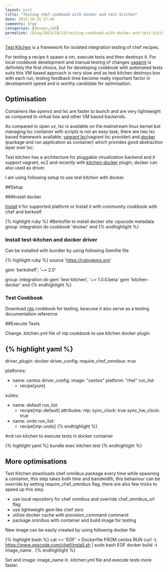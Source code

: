 ```yaml
---
layout: post
title: "Testing chef cookbook with docker and test kitchen"
date: 2013-10-15 17:44
comments: true
categories: [devops,tdd]
permalink: /blog/2013/10/15/testing-cookbook-with-docker-and-test-kitchen/
---
```


[Test Kitchen](https://github.com/opscode/test-kitchen) is a framework for isolated integration testing of chef
recipes.
 
For testing a recipe it spawn a vm, execute tests and then destroys it.
For local cookbook development and manual testing of changes
[vagarnt](http://www.vagrantup.com/) is definitely the first choice,
but for developing cookbook with automated tests suits this VM based approach is very
slow and as test kitchen destroys box with each run, testing feedback time become really important factor in development speed and is worthy candidate for
optimisation.


## Optimisation
Containers like openvz and lxc are faster to launch and are very lightweight as compared to virtual box and other VM based backends. 

As compared to open vz, lxc is available on the mainstream linux kernel but managing lxc container with scripts
is not an easy task, there are two lxc baced framework available, [vagrant lxc](https://github.com/fgrehm/vagrant-lxc)(vagrant lxc provider) and [docker](https://www.docker.io/) (package and run application as container) which provides 
good abstraction layer over lxc.

Test kitchen has a architecture for pluggable virualization backend and it support vagrant, ec2 and recently
with [kitchen-docker](https://github.com/portertech/kitchen-docker) plugin, docker can also used as driver.

<!--more-->

I am using following setup to use test kitchen with docker.

##Setup

###Install docker

[Install](https://www.docker.io/gettingstarted/) it for supported
platform or
Install it with community cookbook with chef and berkself

{% highlight ruby %}
#Berksfile to install docker
site :opscode
metadata
group :integration do
cookbook 'docker'
end
{% endhighlight %}
 
### Install test-kitchen and docker driver

Can be installed with bundler by using following Gemfile file

{% highlight ruby %}
source 'https://rubygems.org'

gem 'berkshelf', '~> 2.0'

group :integration do
  gem 'test-kitchen', '~> 1.0.0.beta'
  gem 'kitchen-docker'
end
{% endhighlight %}

### Test Cookbook 

Download [ntp](https://github.com/opscode-cookbooks/ntp.git) cookbook for testing, beacuse it also serve as a testing documentation reference

##Execute Tests

Change .kitchen.yml file of ntp cookbook to use kitchen docker plugin

{% highlight yaml %}
---
driver_plugin: docker
driver_config:
  require_chef_omnibus: true

platforms:
- name: centos
  driver_config:
    image: "centos"
    platform: "rhel"
  run_list:
  - recipe[yum]

suites:
  - name: default
    run_list:
      - recipe[ntp::default]
    attributes:
      ntp:
        sync_clock: true
        sync_hw_clock: true
  - name: undo
    run_list:
      - recipe[ntp::undo]
{% endhighlight %}

And run kitchen to execute tests in docker container

{% highlight yaml %}
bundle exec kitchen test
{% endhighlight %}


## More optimisations

Test Kitchen downloads chef omnibus package every time while spawning
a container, this step takes both time and bandwidth, this behaviour can
be override by setting require_chef_omnibus flag, there are also few tricks to speed up this step.

* use local repository for chef omnibus and override chef_omnibus_url flag
* use lightweight gem like chef zero
* utilize docker cache with  provision_command command
* package omnibus with container and build image for testing

New image can be easily created by using following
docker file 

{% highlight bash %}
cat << 'EOF' > Dockerfile
FROM centos
RUN curl -L https://www.opscode.com/chef/install.sh | sudo bash
EOF
docker build -t  image_name .
{% endhighlight %}

Set and image: image_name in .kitchen.yml
file and execute tests more faster.

